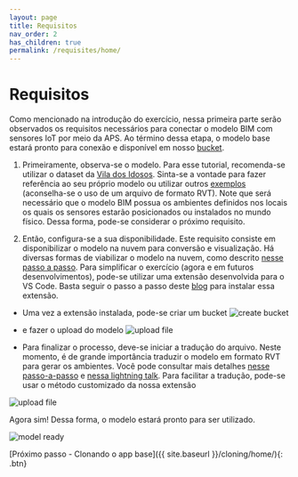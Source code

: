 ```yaml
---
layout: page
title: Requisitos
nav_order: 2
has_children: true
permalink: /requisites/home/
---
```


# Requisitos

Como mencionado na introdução do exercício, nessa primeira parte serão observados os requisitos necessários para conectar o modelo BIM com sensores IoT por meio da APS. Ao término dessa etapa, o modelo base estará pronto para conexão e disponível em nosso [bucket](https://aps.autodesk.com/en/docs/data/v2/developers_guide/basics/#object-storage-service-oss). 

1. Primeiramente, observa-se o modelo. Para esse tutorial, recomenda-se utilizar o dataset da [Vila dos Idosos](https://github.com/JoaoMartins-callmeJohn/iot-sample-tutorial/tree/main/assets/files). Sinta-se a vontade para fazer referência ao seu próprio modelo ou utilizar outros [exemplos](https://knowledge.autodesk.com/support/revit/getting-started/caas/CloudHelp/cloudhelp/2022/ENU/Revit-GetStarted/files/GUID-7B9C7A69-1083-406D-A01F-53D405C167F3-htm.html) (aconselha-se o uso de um arquivo de formato RVT). Note que será necessário que o modelo BIM possua os ambientes definidos nos locais os quais os sensores estarão posicionados ou instalados no mundo físico. Dessa forma, pode-se considerar o próximo requisito.

2. Então, configura-se a sua disponibilidade. Este requisito consiste em disponibilizar o modelo na nuvem para conversão e visualização. Há diversas formas de viabilizar o modelo na nuvem, como descrito [nesse passo a passo](https://aps.autodesk.com/en/docs/data/v2/tutorials/app-managed-bucket/). Para simplificar o exercício (agora e em futuros desenvolvimentos), pode-se utilizar uma extensão desenvolvida para o VS Code. Basta seguir o passo a passo deste [blog](https://aps.autodesk.com/blog/forge-visual-studio-code) para instalar essa extensão. 

- Uma vez a extensão instalada, pode-se criar um bucket
![create bucket](../../assets/images/create_bucket.gif)

- e fazer o upload do modelo
![upload file](../../assets/images/upload_file.gif)

- Para finalizar o processo, deve-se iniciar a tradução do arquivo. Neste momento, é de grande importância traduzir o modelo em formato RVT para gerar os ambientes. Você pode consultar mais detalhes [nesse passo-a-passo](https://aps.autodesk.com/en/docs/model-derivative/v2/tutorials/prep-roominfo4viewer/) e [nessa lightning talk](https://youtu.be/GgW9gBCRrWg?t=232). Para facilitar a tradução, pode-se usar o método customizado da nossa extensão

![upload file](../../assets/images/start_translation.gif)

Agora sim! Dessa forma, o modelo estará pronto para ser utilizado.

![model ready](../../assets/images/model_ready.gif)

[Próximo passo - Clonando o app base]({{ site.baseurl }}/cloning/home/){: .btn}

